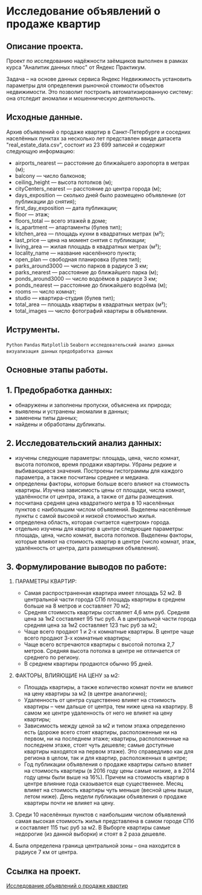 # Исследование объявлений о продаже квартир

## Описание проекта.

Проект по исследованию надёжности заёмщиков выполнен в рамках курса "Аналитик данных плюс" от Яндекс Практикум.

Задача – на основе данных сервиса Яндекс Недвижимость установить параметры для определения рыночной стоимости объектов недвижимости. Это позволит построить автоматизированную систему: она отследит аномалии и мошенническую деятельность.

## Исходные данные.

Архив объявлений о продаже квартир в Санкт-Петербурге и соседних населённых пунктах за несколько лет представлен ввиде датасета "real_estate_data.csv", состоит из 23 699 записей и содержит следующую информацию:

* airports_nearest — расстояние до ближайшего аэропорта в метрах (м);
* balcony — число балконов;
* ceiling_height — высота потолков (м);
* cityCenters_nearest — расстояние до центра города (м);
* days_exposition — сколько дней было размещено объявление (от публикации до снятия);
* first_day_exposition — дата публикации;
* floor — этаж;
* floors_total — всего этажей в доме;
* is_apartment — апартаменты (булев тип);
* kitchen_area — площадь кухни в квадратных метрах (м²);
* last_price — цена на момент снятия с публикации;
* living_area — жилая площадь в квадратных метрах (м²);
* locality_name — название населённого пункта;
* open_plan — свободная планировка (булев тип);
* parks_around3000 — число парков в радиусе 3 км;
* parks_nearest — расстояние до ближайшего парка (м);
* ponds_around3000 — число водоёмов в радиусе 3 км;
* ponds_nearest — расстояние до ближайшего водоёма (м);
* rooms — число комнат;
* studio — квартира-студия (булев тип);
* total_area — площадь квартиры в квадратных метрах (м²);
* total_images — число фотографий квартиры в объявлении.

## Иструменты.

```Python``` ```Pandas``` ```Matplotlib``` ```Seaborn``` ```исследовательский анализ данных``` ```визуализация данных``` ```предобработка данных```

## Основные этапы работы.

## 1. Предобработка данных:

* обнаружены и заполнены пропуски, объяснена их природа;
* выявлены и устранены аномалии в данных;
* заменены типы данных;
* найдены и обработаны дубликаты.

## 2. Исследовательский анализ данных:

* изучены следующие параметры: площадь, цена, число комнат, высота потолков, время продажи квартиры. Убраны редкие и выбивающиеся значения. Построены гистограммы для каждого параметра, а также посчитаны среднее и медиана.
* определены факторы, которые больше всего влияют на стоимость квартиры. Изучена зависимость цены от площади, числа комнат, удалённости от центра, этажа, а также от даты размещения.
* посчитана средняя цена квадратного метра в 10 населённых пунктов с наибольшим числом объявлений. Выделены населённые пункты с самой высокой и низкой стоимостью жилья.
* определена область, которая считается «центром» города.
* отдельно изучены для квартир в центре следующие параметры: площадь, цена, число комнат, высота потолков. Выделены факторы, которые влияют на стоимость квартир в центре (число комнат, этаж, удалённость от центра, дата размещения объявления).

## 3. Формулирование выводов по работе:

1. ПАРАМЕТРЫ КВАРТИР:

    * Самая распространенная квартира имеет площадь 52 м2. В центральной части города СПб площадь квартиры в среднем больше на 8 метров и составляет 70 м2;
    * Средняя стоимость квартиры составляет 4,6 млн руб. Средняя цена за 1м2 составляет 95 тыс руб. А в центральной части города средняя цена за 1м2 составляет 123 тыс руб за м2;
    * Чаще всего продают 1 и 2-х комнатные квартиры. В центре чаще всего продают 3-х комнатные квартиры;
    * Чаще всего встречаются квартиры с высотой потолка 2,7 метров. Средняя высота потолка в центре не отличается от среднего по региону.
    * В среднем квартиры продаются обычно 95 дней.

2. ФАКТОРЫ, ВЛИЯЮЩИЕ НА ЦЕНУ за м2:

    * Площадь квартиры, а также количество комнат почти не влияют на цену квартиры за м2 (в центре аналогично);
    * Удаленность от центра существенно влияет на стоимость квартиры – чем дальше от центра, тем ниже цена на квартиру. В самом же центре удаленность от него не влияет на цену квартиры;
    * Зависимость между ценой за м2 и типом этажа определенно есть (дороже всего стоят квартиры, расположенные ни на первом, ни на последнем этаже; квартиры, расположенные на последнем этаже, стоят чуть дешевле; самые доступные квартиры находятся на первом этаже). Это справедливо как для региона в целом, так и для квартир, расположенных в центре;
    * Год публикации объявления о продаже квартиры сильно влияет на стоимость квартиры (в 2016 году цены самые низкие, а в 2014 году цены были выше на 16%). Причем на стоимость квартир в центре влияние года сказывается еще существеннее. Месяц влияет на стоимость квартиры чуть меньше (весной цены выше, летом ниже). День недели публикации объявления о продаже квартиры почти не влияет на цену.

3. Среди 10 населённых пунктов с наибольшим числом объявлений самая высокая стоимость жилья представлена в самом городе СПб и составляет 115 тыс руб за м2. В Выборге квартиры самые недорогие (из данной выборки) и стоят в 2 раза дешевле.

4. Была определена граница центральной зоны – она находится в радиусе 7 км от центра.

## Ссылка на проект.

[Исследование объявлений о продаже квартир]()
